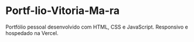 # Portf-lio-Vitoria-Ma-ra
Portfólio pessoal desenvolvido com HTML, CSS e JavaScript. Responsivo e hospedado na Vercel.
